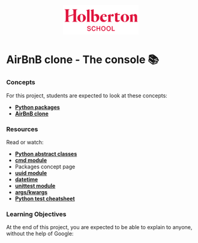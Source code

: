 <h1 align="center" >
<br>
    <img src="https://github.com/DAlons27/AirBnb_clone/blob/main/Holberton.png" height="50%" width="40%">
</h1>

<h2 align="center">

# AirBnB clone - The console 📚

### Concepts
For this project, students are expected to look at these concepts:
   
* **[Python packages](https://intranet.hbtn.io/concepts/66)**
* **[AirBnB clone ](https://intranet.hbtn.io/concepts/74)** 

 
### Resources
Read or watch:
    
* **[Python abstract classes](https://blog.teclado.com/python-abc-abstract-base-classes/)**
* **[cmd module](https://docs.python.org/3.8/library/cmd.html)**
* Packages concept page
* **[uuid module](https://docs.python.org/3.8/library/uuid.html)**
* **[datetime](https://docs.python.org/3.8/library/datetime.html)**
* **[unittest module](https://docs.python.org/3.8/library/unittest.html#module-unittest)**
* **[args/kwargs](https://yasoob.me/2013/08/04/args-and-kwargs-in-python-explained/)**
* **[Python test cheatsheet](https://www.pythonsheets.com/notes/python-tests.html)**

### Learning Objectives
At the end of this project, you are expected to be able to explain to anyone, without the help of Google:
